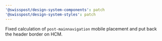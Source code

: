 ```yaml
---
'@swisspost/design-system-components': patch
'@swisspost/design-system-styles': patch
---
```


Fixed calculation of `post-mainnavigation` mobile placement and put back the header border on HCM.
